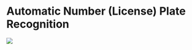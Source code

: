 Automatic Number (License) Plate Recognition
============================================
![](https://github.com/stevefielding/tensorflow-anpr/raw/master/uploads/parkingLotShortClip.gif)
